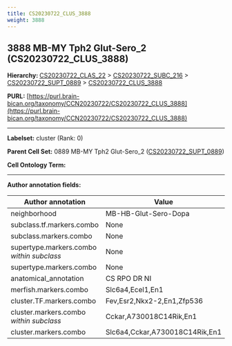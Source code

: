 ```yaml
---
title: CS20230722_CLUS_3888
weight: 3888
---
```

## 3888 MB-MY Tph2 Glut-Sero_2 (CS20230722_CLUS_3888)
<b>Hierarchy: </b>
[CS20230722_CLAS_22](../CS20230722_CLAS_22) >
[CS20230722_SUBC_216](../CS20230722_SUBC_216) >
[CS20230722_SUPT_0889](../CS20230722_SUPT_0889) >
[CS20230722_CLUS_3888](../CS20230722_CLUS_3888)

**PURL:** [https://purl.brain-bican.org/taxonomy/CCN20230722/CS20230722_CLUS_3888](https://purl.brain-bican.org/taxonomy/CCN20230722/CS20230722_CLUS_3888)

---


**Labelset:** cluster (Rank: 0)

**Parent Cell Set:** 0889 MB-MY Tph2 Glut-Sero_2 ([CS20230722_SUPT_0889](../CS20230722_SUPT_0889))



**Cell Ontology Term:** 

[MARKER GENES.]: #


---

[TRANSFERRED ANNOTATIONS.]: #


[AUTHOR ANNOTATION FIELDS.]: #


**Author annotation fields:**

| Author annotation | Value |
|-------------------|-------|
|neighborhood|MB-HB-Glut-Sero-Dopa|
|subclass.tf.markers.combo|None|
|subclass.markers.combo|None|
|supertype.markers.combo _within subclass_|None|
|supertype.markers.combo|None|
|anatomical_annotation|CS RPO DR NI|
|merfish.markers.combo|Slc6a4,Ecel1,En1|
|cluster.TF.markers.combo|Fev,Esr2,Nkx2-2,En1,Zfp536|
|cluster.markers.combo _within subclass_|Cckar,A730018C14Rik,En1|
|cluster.markers.combo|Slc6a4,Cckar,A730018C14Rik,En1|
